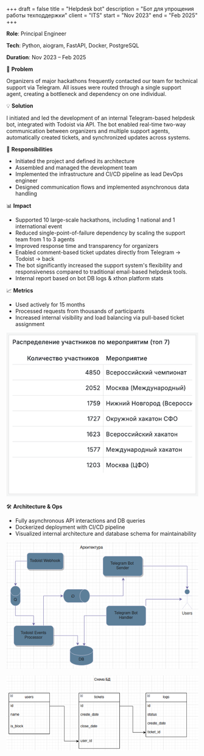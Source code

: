 +++ 
draft       = false
title       = "Helpdesk bot"
description = "Бот для упрощения работы техподдержки"
client      = "ITS"
start       = "Nov 2023"
end         = "Feb 2025"
+++

**Role**: Principal Engineer

**Tech**: Python, aiogram, FastAPI, Docker, PostgreSQL

**Duration**: Nov 2023 – Feb 2025

🧩 **Problem**

Organizers of major hackathons frequently contacted our team for technical support via Telegram. All issues were routed through a single support agent, creating a bottleneck and dependency on one individual.

💡 **Solution**

I initiated and led the development of an internal Telegram-based helpdesk bot, integrated with Todoist via API. The bot enabled real-time two-way communication between organizers and multiple support agents, automatically created tickets, and synchronized updates across systems.

🔧 **Responsibilities**
- Initiated the project and defined its architecture
- Assembled and managed the development team
- Implemented the infrastructure and CI/CD pipeline as lead DevOps engineer
- Designed communication flows and implemented asynchronous data handling

📊 **Impact**
- Supported 10 large-scale hackathons, including 1 national and 1 international event
- Reduced single-point-of-failure dependency by scaling the support team from 1 to 3 agents
- Improved response time and transparency for organizers
- Enabled comment-based ticket updates directly from Telegram → Todoist → back
- The bot significantly increased the support system's flexibility and responsiveness compared to traditional email-based helpdesk tools.
- Internal report based on bot DB logs & xthon platform stats

📈 **Metrics**
- Used actively for 15 months
- Processed requests from thousands of participants
- Increased internal visibility and load balancing via pull-based ticket assignment

![Number of attendees](img/number-attendees.png)

🛠 **Architecture & Ops**
- Fully asynchronous API interactions and DB queries
- Dockerized deployment with CI/CD pipeline
- Visualized internal architecture and database schema for maintainability


![Solution architecture](img/architecture.png)

![DB schema](img/schema_db.png)